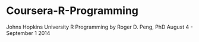 # Coursera-R-Programming
Johns Hopkins University R Programming by Roger D. Peng, PhD August 4 - September 1 2014

